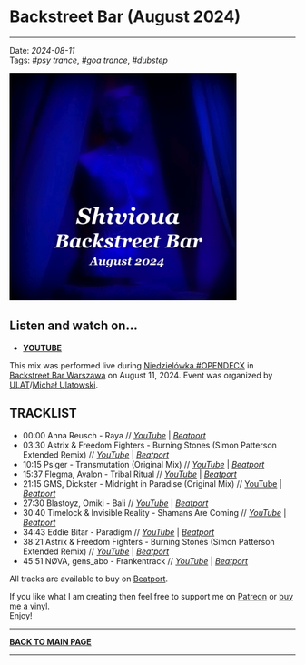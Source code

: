 # Backstreet Bar (August 2024) 

----

Date: *2024-08-11*  
Tags: *#psy trance*, *#goa trance*, *#dubstep*  

[![Shivioua - Backstreet Bar (August 2024)](./images/backstreet-bar-august-2024.jpg)](https://www.youtube.com/watch?v=_5GEcFGcYNU)

## Listen and watch on...

* [**YOUTUBE**](https://www.youtube.com/watch?v=_5GEcFGcYNU)  
<!-- FIXME  
* [**SOUNDCLOUD**](https://soundcloud.com/progawake09/when-i-am-overtaken-by-april-2009)
* [**MIXCLOUD**](https://www.mixcloud.com/progressiveawake/when-i-am-overtaken-by-april-2009/)  
* [**SPOTIFY**](https://open.spotify.com/playlist/4bjwbGzRJ9v7ZFnSXLEomO?si=0e1a38fb17d743d8) -->

This mix was performed live during [Niedzielówka #OPENDECX](https://www.facebook.com/events/391416550625169/) 
in [Backstreet Bar Warszawa](https://www.instagram.com/backstreetbarwarszawa) on August 11, 2024. Event was organized by [ULAT](https://www.facebook.com/ulatdeejay/)/[Michał Ulatowski](https://www.instagram.com/ulat.music.techno/).  

## TRACKLIST

* 00:00 Anna Reusch - Raya //
  [_YouTube_](https://www.youtube.com/watch?v=yag489WpNZk) | 
  [_Beatport_](https://www.beatport.com/track/raya/19111727)  
* 03:30 Astrix & Freedom Fighters - Burning Stones (Simon Patterson Extended Remix) //
  [_YouTube_](https://www.youtube.com/watch?v=vvyg5M423vM) | 
  [_Beatport_](https://www.beatport.com/track/burning-stones/15657513)  
* 10:15 Psiger - Transmutation (Original Mix) //
  [_YouTube_](https://www.youtube.com/watch?v=Z4Rqqpn7wlA) | 
  [_Beatport_](https://www.beatport.com/release/transmutation/4637639)  
* 15:37 Flegma, Avalon - Tribal Ritual //
  [_YouTube_](https://www.youtube.com/watch?v=eHBLJn41MFk) | 
  [_Beatport_](https://www.beatport.com/track/tribal-ritual/19241791)  
* 21:15 GMS, Dickster - Midnight in Paradise (Original Mix) //
  [YouTube](https://www.youtube.com/watch?v=QEtjqtPgjKA) | 
  [_Beatport_](https://www.beatport.com/track/midnight-in-paradise/19088503)  
* 27:30 Blastoyz, Omiki - Bali //
  [_YouTube_](https://www.youtube.com/watch?v=LuJVM3YIkvg) | 
  [_Beatport_](https://www.beatport.com/track/bali/15629402)  
* 30:40 Timelock & Invisible Reality - Shamans Are Coming //
  [_YouTube_](https://www.youtube.com/watch?v=5QsOp8QzQlI) | 
  [_Beatport_](https://www.beatport.com/track/shamans-are-coming/15624208)  
* 34:43 Eddie Bitar - Paradigm //
  [_YouTube_](https://www.youtube.com/watch?v=nakLhy3E6rw) | 
  [_Beatport_](https://www.beatport.com/track/paradigm/15648439)  
* 38:21 Astrix & Freedom Fighters - Burning Stones (Simon Patterson Extended Remix) //
  [_YouTube_](https://www.youtube.com/watch?v=vvyg5M423vM) | 
  [_Beatport_](https://www.beatport.com/track/burning-stones/15657513)  
* 45:51 NØVA, gens_abo - Frankentrack //
  [_YouTube_](https://www.youtube.com/watch?v=kHHDeESosZg) | 
  [_Beatport_](https://www.beatport.com/track/frankentrack/19324211)  


All tracks are available to buy on <a href="http://beatport.com" target="_blank">Beatport</a>. 

If you like what I am creating then feel free to support me on [Patreon](https://www.patreon.com/shivioua) or [buy me a vinyl](https://www.buymeacoffee.com/shivioua).  
Enjoy!  

----

[**BACK TO MAIN PAGE**](./README.md)

---- 
